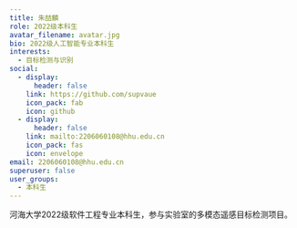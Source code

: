 ```yaml
---
title: 朱喆麟
role: 2022级本科生
avatar_filename: avatar.jpg
bio: 2022级人工智能专业本科生
interests:
  - 目标检测与识别
social:
  - display:
      header: false
    link: https://github.com/supvaue
    icon_pack: fab
    icon: github
  - display:
      header: false
    link: mailto:2206060108@hhu.edu.cn
    icon_pack: fas
    icon: envelope
email: 2206060108@hhu.edu.cn
superuser: false
user_groups:
  - 本科生
---
```

河海大学2022级软件工程专业本科生，参与实验室的多模态遥感目标检测项目。
